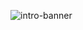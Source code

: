 
![intro-banner](https://user-images.githubusercontent.com/105423307/210188571-05a8d64f-c643-4609-b7fa-82a874d9c55a.gif)
